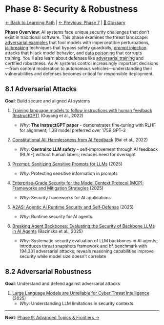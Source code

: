 # Phase 8: Security & Robustness

[← Back to Learning Path](../learning-path.md) | [← Previous: Phase 7](phase-07-interpretability.md) | [📖 Glossary](glossary.md)

**Phase Overview**: AI systems face unique security challenges that don't exist in traditional software. This phase examines the threat landscape: [adversarial examples](glossary.md#adversarial-example) that fool models with imperceptible perturbations, [jailbreaking](glossary.md#jailbreaking) techniques that bypass safety guardrails, [prompt injection](glossary.md#prompt-injection) attacks that hijack model behavior, and [data poisoning](glossary.md#data-poisoning) that corrupts training. You'll also learn about defenses like [adversarial training](glossary.md#adversarial-training) and certified robustness. As AI systems control increasingly important decisions—from content moderation to autonomous vehicles—understanding their vulnerabilities and defenses becomes critical for responsible deployment.

## 8.1 Adversarial Attacks
**Goal**: Build secure and aligned AI systems

1. [Training language models to follow instructions with human feedback (InstructGPT)](https://arxiv.org/abs/2203.02155) (Ouyang et al., 2022)
   - *Why*: **The InstructGPT paper** - demonstrates fine-tuning with RLHF for alignment; 1.3B model preferred over 175B GPT-3

2. [Constitutional AI: Harmlessness from AI Feedback](https://arxiv.org/abs/2212.08073) (Bai et al., 2022)
   - *Why*: **Central to LLM safety** - self-improvement through AI feedback (RLAIF) without human labels; reduces need for oversight

3. [Pr$εε$mpt: Sanitizing Sensitive Prompts for LLMs](https://arxiv.org/abs/2504.05147) (2025)
   - *Why*: Protecting sensitive information in prompts

4. [Enterprise-Grade Security for the Model Context Protocol (MCP): Frameworks and Mitigation Strategies](https://arxiv.org/pdf/2504.08623) (2025)
   - *Why*: Security frameworks for AI applications

5. [A2AS: Agentic AI Runtime Security and Self-Defense](https://arxiv.org/pdf/2510.13825) (2025)
   - *Why*: Runtime security for AI agents

6. [Breaking Agent Backbones: Evaluating the Security of Backbone LLMs in AI Agents](https://arxiv.org/abs/2510.22620) (Bazinska et al., 2025)
   - *Why*: Systematic security evaluation of LLM backbones in AI agents; introduces threat snapshots framework and b³ benchmark with 194,331 adversarial attacks; reveals reasoning capabilities improve security while model size doesn't correlate

## 8.2 Adversarial Robustness
**Goal**: Understand and defend against adversarial attacks

1. [Large Language Models are Unreliable for Cyber Threat Intelligence](https://arxiv.org/abs/2503.23175) (2025)
   - *Why*: Understanding LLM limitations in security contexts

---

**Next**: [Phase 9: Advanced Topics & Frontiers →](phase-09-advanced.md)
